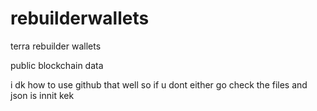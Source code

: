 # rebuilderwallets
terra rebuilder wallets 

public blockchain data

i dk how to use github that well so if u dont either go check the files and json is innit kek
